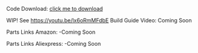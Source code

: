 Code Download: [click me to download](https://github.com/Max1makes/GamingPedalKeyboard/blob/main/PedalKeyboard_Leonardo_RotaryEncoder/PedalKeyboard_Leonardo_RotaryEncoder.ino)

WIP! See https://youtu.be/lx6oRmMFdbE
Build Guide Video: Coming Soon

Parts Links Amazon:
  -Coming Soon

Parts Links Aliexpress:
  -Coming Soon
